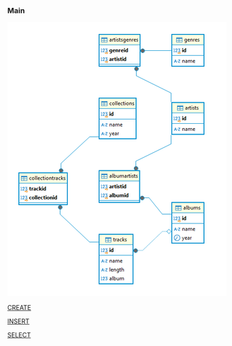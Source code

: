 ### Main

![db-image](cap1.PNG)

[CREATE](https://github.com/norrljus/netology-db-creation/blob/main/CREATEqueries_hw3.sql)

[INSERT](https://github.com/norrljus/netology-db-creation/blob/main/CREATEqueries_hw3.sql)

[SELECT](https://github.com/norrljus/netology-db-creation/blob/main/CREATEqueries_hw3.sql)
